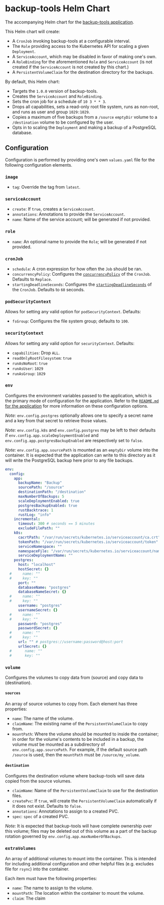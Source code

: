# backup-tools Helm Chart

The accompanying Helm chart for the [backup-tools application](../../app/backup-tools). 

This Helm chart will create:

* A `CronJob` invoking backup-tools at a configurable interval.
* The `Role` providing access to the Kubernetes API for scaling a given `Deployment`.
* A `ServiceAccount`, which may be disabled in favor of making one's own.
* A `RoleBinding` for the aforementioned `Role` and `ServiceAccount` (is not created if the `ServiceAccount` is not 
  created by this chart.)
* A `PersistentVolumeClaim` for the destination directory for the backups.

By default, this Helm chart:

* Targets the `1.0.0` version of backup-tools.
* Creates the `ServiceAccount` and `RoleBinding`.
* Sets the cron job for a schedule of `10 3 * * 3`.
* Drops all capabilities, sets a read-only root file system, runs as non-root, and runs as user and group `1029:1029`.
* Copies a maximum of five backups from a `/source` `emptyDir` volume to a `/destination` volume to be configured by the 
  user.
* Opts in to scaling the `Deployment` and making a backup of a PostgreSQL database.


## Configuration

Configuration is performed by providing one's own `values.yaml` file for the following configuration elements.

### `image`

* `tag`: Override the tag from `latest`.

### `serviceAccount`

* `create`: If `true`, creates a `ServiceAccount`.
* `annotations`: Annotations to provide the `ServiceAccount`.
* `name`: Name of the service account; will be generated if not provided.

### `role`

* `name`: An optional name to provide the `Role`; will be generated if not provided.

### `cronJob`

* `schedule`: A cron expression for how often the `Job` should be ran.
* `concurrencyPolicy`: Configures the [`concurrencyPolicy`](https://kubernetes.io/docs/concepts/workloads/controllers/cron-jobs/#concurrency-policy) 
  of the `CronJob`. Defaults to `Replace`.
* `startingDeadlineSeconds`: Configures the [`startingDeadlineSeconds`](https://kubernetes.io/docs/concepts/workloads/controllers/cron-jobs/#starting-deadline) 
  of the `CronJob`. Defaults to `60` seconds.

### `podSecurityContext`

Allows for setting any valid option for `podSecurityContext`. Defaults:

* `fsGroup`: Configures the file system group; defaults to `100`.

### `securityContext`

Allows for setting any valid option for `securityContext`. Defaults:

* `capabilities`: Drop `ALL`.
* `readOnlyRootFilesystem`: `true`
* `runAsNoRoot`: `true`
* `runAsUser`: `1029`
* `runAsGroup`: `1029`

### `env`

Configures the environment variables passed to the application, which is the primary mode of configuration for the 
application. Refer to the [`README.md` for the application](../../app/backup-tools/README.md) for more information on 
these configuration options.

*Note:* `env.config.postgres` optionally allows one to specify a secret name and a key from that secret to retrieve 
those values.

*Note:* `env.config.k8s` and `env.config.postgres` may be left to their defaults if `env.config.app.scaleDeploymentEnabled` and 
`env.config.app.postgresBackupEnabled` are respectively set to `false`.

*Note:* `env.config.app.sourcePath` is mounted as an `emptyDir` volume into the container. It is expected that the 
application can write to this directory as it will write the PostgreSQL backup here prior to any file backups.

```yaml
env:
  config:
    app:
      backupName: "Backup"
      sourcePath: "/source"
      destinationPath: "/destination"
      maxNumberOfBackups: 5
      scaleDeploymentEnabled: true
      postgresBackupEnabled: true
      rustBacktrace: 1
      rustLog: "info"
    incremental:
      timeout: 300 # seconds == 5 minutes
      excludeFilePath: ""
    k8s:
      cacrtPath: "/var/run/secrets/kubernetes.io/serviceaccount/ca.crt"
      tokenPath: "/var/run/secrets/kubernetes.io/serviceaccount/token"
      serviceNamespace: ""
      namespaceFile: "/var/run/secrets/kubernetes.io/serviceaccount/namespace"
      serviceDeploymentName: ""
    postgres:
      host: "localhost"
      hostSecret: {}
  #     name: ""
  #     key: ""
      port: ""
      databaseName: "postgres"
      databaseNameSecret: {}
  #     name: ""
  #     key: ""
      username: "postgres"
      usernameSecret: {}
  #     name: ""
  #     key: ""
      password: "postgres"
      passwordSecret: {}
  #     name: ""
  #     key: ""
      url: "" # postgres://username:password@host:port
      urlSecret: {}
  #      name: ""
  #      key: ""
```

### `volume`

Configures the volumes to copy data from (source) and copy data to (destination).

#### `sources`

An array of source volumes to copy from. Each element has three properties:

* `name`: The name of the volume.
* `claimName`: The existing name of the `PersistentVolumeClaim` to copy from.
* `mountPath`: Where the volume should be mounted to inside the container; in order for the volume's contents to be 
  included in a backup, the volume _must_ be mounted as a subdirectory of `env.config.app.sourcePath`. For example, if 
  the default source path `/source` is used, then the `mountPath` must be `/source/my_volume`.

#### `destination`

Configures the destination volume where backup-tools will save data copied from the source volumes.

* `claimName`: Name of the `PersistentVolumeClaim` to use for the destination files.
* `createPvc`: If `true`, will create the `PersistentVolumeClaim` automatically if it does not exist. Defaults to `false`.
* `annotations`: Annotations to assign to a created PVC.
* `spec`: `spec` of a created PVC.

*Note:* It is expected that backup-tools will have complete ownership over this volume; files may be deleted out of this 
volume as a part of the backup rotation governed by `env.config.app.maxNumberOfBackups`.

### `extraVolumes`

An array of additional volumes to mount into the container. This is intended for including additional configuration 
and other helpful files (e.g. excludes file for `rsync`) into the container.

Each item must have the following properties:

* `name`: The name to assign to the volume.
* `mountPath`: The location within the container to mount the volume.
* `claim`: The claim 
